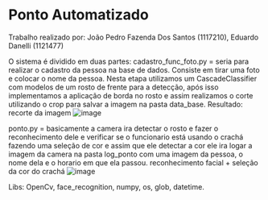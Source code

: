 # Ponto Automatizado

Trabalho realizado por: João Pedro Fazenda Dos Santos (1117210), Eduardo Danelli (1121477)

O sistema é dividido em duas partes:
cadastro_func_foto.py = seria para realizar o cadastro da pessoa na base de dados. Consiste em tirar uma foto
e colocar o nome da pessoa.
Nesta etapa utilizamos um CascadeClassifier com modelos de um rosto de frente para a detecção, após isso 
implementamos a aplicação de borda no rosto e assim realizamos o corte utilizando o crop para salvar a imagem
na pasta data_base.
Resultado:
recorte da imagem
![image](https://user-images.githubusercontent.com/57419268/203354273-a0a101e8-830e-4c56-8a28-9639b20c3250.png)


ponto.py = basicamente a camera ira detectar o rosto e fazer o reconhecimento dele e verificar se o funcionario
está usando o crachá fazendo uma seleção de cor e assim que ele detectar a cor ele ira logar a imagem da camera
na pasta log_ponto com uma imagem da pessoa, o nome dela e o horario em que ela passou.
reconhecimento facial + seleção da cor do crachá
![image](https://user-images.githubusercontent.com/57419268/203354537-5038a462-5b26-4e31-ba99-5bdde6a5b3dc.png)

Libs: 
  OpenCv, 
  face_recognition, 
  numpy, 
  os, 
  glob, 
  datetime.
